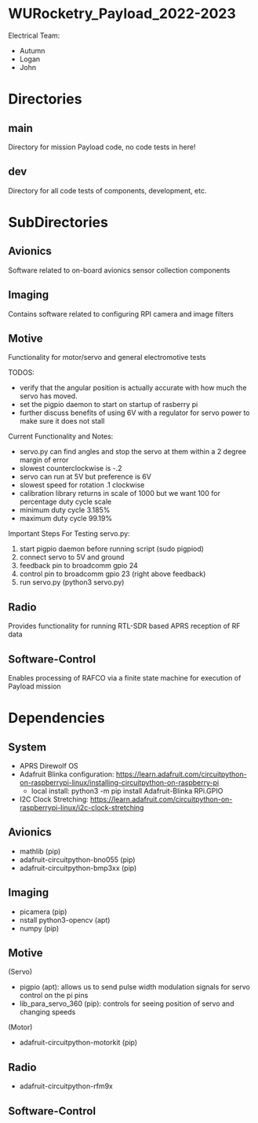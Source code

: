 # WURocketry_Payload_2022-2023
Electrical Team:
* Autumn
* Logan
* John

# Directories
## main
Directory for mission Payload code, no code tests in here!

## dev
Directory for all code tests of components, development, etc.

# SubDirectories
## Avionics
Software related to on-board avionics sensor collection components

## Imaging
Contains software related to configuring RPI camera and image filters




## Motive
Functionality for motor/servo and general electromotive tests

TODOS:
* verify that the angular position is actually accurate with how much the servo has moved.
* set the pigpio daemon to start on startup of rasberry pi 
* further discuss benefits of using 6V with a regulator for servo power to make sure it does not stall

Current Functionality and Notes:
* servo.py can find angles and stop the servo at them within a 2 degree margin of error
* slowest counterclockwise is -.2
* servo can run at 5V but preference is 6V
* slowest speed for rotation .1 clockwise 
* calibration library returns in scale of 1000 but we want 100 for percentage duty cycle scale 
* minimum duty cycle 3.185%
* maximum duty cycle 99.19%
	
Important Steps For Testing servo.py:
 1. start pigpio daemon before running script (sudo pigpiod)
 2. connect servo to 5V and ground
 3. feedback pin to broadcomm gpio 24
 4. control pin to broadcomm gpio 23 (right above feedback) 
 5. run servo.py (python3 servo.py)
	




## Radio
Provides functionality for running RTL-SDR based APRS reception of RF data

## Software-Control
Enables processing of RAFCO via a finite state machine for execution of Payload mission

# Dependencies
## System
- APRS Direwolf OS
- Adafruit Blinka configuration: https://learn.adafruit.com/circuitpython-on-raspberrypi-linux/installing-circuitpython-on-raspberry-pi
	+ local install: python3 -m pip install Adafruit-Blinka RPi.GPIO
- I2C Clock Stretching: https://learn.adafruit.com/circuitpython-on-raspberrypi-linux/i2c-clock-stretching

## Avionics
- mathlib			(pip)
- adafruit-circuitpython-bno055	(pip)
- adafruit-circuitpython-bmp3xx	(pip)

## Imaging
- picamera			(pip)
- nstall python3-opencv 	(apt)
- numpy				(pip)

## Motive
(Servo)
- pigpio 			(apt): allows us to send pulse width modulation signals for servo control on the pi pins
- lib_para_servo_360 		(pip): controls for seeing position of servo and changing speeds

(Motor)
- adafruit-circuitpython-motorkit (pip)

## Radio
- adafruit-circuitpython-rfm9x

## Software-Control
